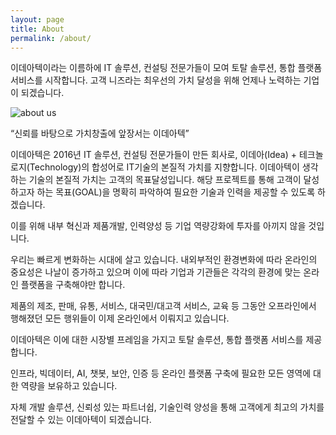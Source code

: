 ```yaml
---
layout: page
title: About
permalink: /about/
---
```


이데아텍이라는 이름하에 IT 솔루션, 컨설팅 전문가들이 모여 토탈 솔루션, 통합 플랫폼 서비스를 시작합니다. 고객 니즈라는 최우선의 가치 달성을 위해 언제나 노력하는 기업이 되겠습니다.

![about us](/assets/about/about.png)

“신뢰를 바탕으로 가치창출에 앞장서는 이데아텍”

이데아텍은 2016년 IT 솔루션, 컨설팅 전문가들이 만든 회사로, 이데아(Idea) + 테크놀로지(Technology)의 합성어로 IT기술의 본질적 가치를 지향합니다. 이데아텍이 생각하는 기술의 본질적 가치는 고객의 목표달성입니다. 해당 프로젝트를 통해 고객이 달성하고자 하는 목표(GOAL)을 명확히 파악하여 필요한 기술과 인력을 제공할 수 있도록 하겠습니다.



이를 위해 내부 혁신과 제품개발, 인력양성 등 기업 역량강화에 투자를 아끼지 않을 것입니다.

우리는 빠르게 변화하는 시대에 살고 있습니다. 내외부적인 환경변화에 따라 온라인의 중요성은 나날이 증가하고 있으며 이에 따라 기업과 기관들은 각각의 환경에 맞는 온라인 플랫폼을 구축해야만 합니다.

제품의 제조, 판매, 유통, 서비스, 대국민/대고객 서비스, 교육 등 그동안 오프라인에서 행해졌던 모든 행위들이 이제 온라인에서 이뤄지고 있습니다.



이데아텍은 이에 대한 시장별 프레임을 가지고 토탈 솔루션, 통합 플랫폼 서비스를 제공합니다.

인프라, 빅데이터, AI, 챗봇, 보안, 인증 등 온라인 플랫폼 구축에 필요한 모든 영역에 대한 역량을 보유하고 있습니다.

자체 개발 솔루션, 신뢰성 있는 파트너쉽, 기술인력 양성을 통해 고객에게 최고의 가치를 전달할 수 있는 이데아텍이 되겠습니다. 

